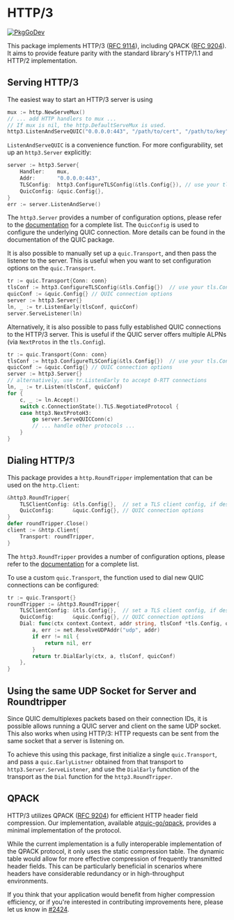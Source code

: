 # HTTP/3

[![PkgGoDev](https://pkg.go.dev/badge/github.com/YCK1130/quic-go/http3)](https://pkg.go.dev/github.com/YCK1130/quic-go/http3)

This package implements HTTP/3 ([RFC 9114](https://datatracker.ietf.org/doc/html/rfc9114)), including QPACK ([RFC 9204](https://datatracker.ietf.org/doc/html/rfc9204)).
It aims to provide feature parity with the standard library's HTTP/1.1 and HTTP/2 implementation.

## Serving HTTP/3

The easiest way to start an HTTP/3 server is using
```go
mux := http.NewServeMux()
// ... add HTTP handlers to mux ...
// If mux is nil, the http.DefaultServeMux is used.
http3.ListenAndServeQUIC("0.0.0.0:443", "/path/to/cert", "/path/to/key", mux)
```

`ListenAndServeQUIC` is a convenience function. For more configurability, set up an `http3.Server` explicitly:
```go
server := http3.Server{
	Handler:    mux,
	Addr:       "0.0.0.0:443",
	TLSConfig:  http3.ConfigureTLSConfig(&tls.Config{}), // use your tls.Config here
	QuicConfig: &quic.Config{},
}
err := server.ListenAndServe()
```

The `http3.Server` provides a number of configuration options, please refer to the [documentation](https://pkg.go.dev/github.com/YCK1130/quic-go/http3#Server) for a complete list. The `QuicConfig` is used to configure the underlying QUIC connection. More details can be found in the documentation of the QUIC package.

It is also possible to manually set up a `quic.Transport`, and then pass the listener to the server. This is useful when you want to set configuration options on the `quic.Transport`.
```go
tr := quic.Transport{Conn: conn}
tlsConf := http3.ConfigureTLSConfig(&tls.Config{})  // use your tls.Config here
quicConf := &quic.Config{} // QUIC connection options
server := http3.Server{}
ln, _ := tr.ListenEarly(tlsConf, quicConf)
server.ServeListener(ln)
```

Alternatively, it is also possible to pass fully established QUIC connections to the HTTP/3 server. This is useful if the QUIC server offers multiple ALPNs (via `NextProtos` in the `tls.Config`).
```go
tr := quic.Transport{Conn: conn}
tlsConf := http3.ConfigureTLSConfig(&tls.Config{})  // use your tls.Config here
quicConf := &quic.Config{} // QUIC connection options
server := http3.Server{}
// alternatively, use tr.ListenEarly to accept 0-RTT connections
ln, _ := tr.Listen(tlsConf, quicConf)
for {
	c, _ := ln.Accept()
	switch c.ConnectionState().TLS.NegotiatedProtocol {
	case http3.NextProtoH3:
		go server.ServeQUICConn(c) 
        // ... handle other protocols ...  
	}
}
```

## Dialing HTTP/3

This package provides a `http.RoundTripper` implementation that can be used on the `http.Client`:

```go
&http3.RoundTripper{
	TLSClientConfig: &tls.Config{},  // set a TLS client config, if desired
	QuicConfig:      &quic.Config{}, // QUIC connection options
}
defer roundTripper.Close()
client := &http.Client{
	Transport: roundTripper,
}
```

The `http3.RoundTripper` provides a number of configuration options, please refer to the [documentation](https://pkg.go.dev/github.com/YCK1130/quic-go/http3#RoundTripper) for a complete list.

To use a custom `quic.Transport`, the function used to dial new QUIC connections can be configured:
```go
tr := quic.Transport{}
roundTripper := &http3.RoundTripper{
	TLSClientConfig: &tls.Config{},  // set a TLS client config, if desired 
	QuicConfig:      &quic.Config{}, // QUIC connection options 
	Dial: func(ctx context.Context, addr string, tlsConf *tls.Config, quicConf *quic.Config) (quic.EarlyConnection, error) {
		a, err := net.ResolveUDPAddr("udp", addr)
		if err != nil {
			return nil, err
		}
		return tr.DialEarly(ctx, a, tlsConf, quicConf)
	},
}
```

## Using the same UDP Socket for Server and Roundtripper

Since QUIC demultiplexes packets based on their connection IDs, it is possible allows running a QUIC server and client on the same UDP socket. This also works when using HTTP/3: HTTP requests can be sent from the same socket that a server is listening on.

To achieve this using this package, first initialize a single `quic.Transport`, and pass a `quic.EarlyListner` obtained from that transport to `http3.Server.ServeListener`, and use the `DialEarly` function of the transport as the `Dial` function for the `http3.RoundTripper`.

## QPACK

HTTP/3 utilizes QPACK ([RFC 9204](https://datatracker.ietf.org/doc/html/rfc9204)) for efficient HTTP header field compression. Our implementation, available at[quic-go/qpack](https://github.com/quic-go/qpack), provides a minimal implementation of the protocol.  

While the current implementation is a fully interoperable implementation of the QPACK protocol, it only uses the static compression table. The dynamic table would allow for more effective compression of frequently transmitted header fields. This can be particularly beneficial in scenarios where headers have considerable redundancy or in high-throughput environments.

If you think that your application would benefit from higher compression efficiency, or if you're interested in contributing improvements here, please let us know in [#2424](https://github.com/YCK1130/quic-go/issues/2424).
